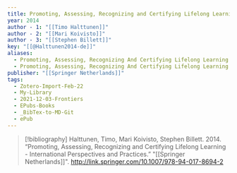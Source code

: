 ```yaml
---
title: Promoting, Assessing, Recognizing and Certifying Lifelong Learning -  International Perspectives and Practices
year: 2014
author - 1: "[[Timo Halttunen]]"
author - 2: "[[Mari Koivisto]]"
author - 3: "[[Stephen Billett]]"
key: "[[@Halttunen2014-de]]"
aliases:
  - Promoting, Assessing, Recognizing And Certifying Lifelong Learning - International Perspectives And Practices
  - Promoting, Assessing, Recognizing And Certifying Lifelong Learning
publisher: "[[Springer Netherlands]]"
tags:
  - Zotero-Import-Feb-22
  - My-Library
  - 2021-12-03-Frontiers
  - EPubs-Books
  - _BibTex-to-MD-Git
  - ePub
---
```


> [!bibliography]
> Halttunen, Timo, Mari Koivisto, Stephen Billett. 2014. “Promoting, Assessing, Recognizing and Certifying Lifelong Learning -  International Perspectives and Practices.” "[[Springer Netherlands]]". http://link.springer.com/10.1007/978-94-017-8694-2